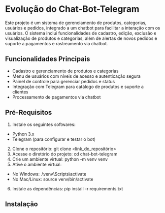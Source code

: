 # Evolução do Chat-Bot-Telegram
Este projeto é um sistema de gerenciamento de produtos, categorias, usuários e pedidos, integrado a um chatbot para facilitar a interação com os usuários. O sistema inclui funcionalidades de cadastro, edição, exclusão e visualização de produtos e categorias, além de alertas de novos pedidos e suporte a pagamentos e rastreamento via chatbot.

## Funcionalidades Principais
- Cadastro e gerenciamento de produtos e categorias
- Menu de usuários com níveis de acesso e autenticação segura
- Painel de controle para gerenciar pedidos e status
- Integração com Telegram para catálogo de produtos e suporte a clientes
- Processamento de pagamentos via chatbot

## Pré-Requisitos
1. Instale os seguintes softwares:
  - Python 3.x
  - Telegram (para configurar e testar o bot)
2. Clone o repositório: git clone <link_do_repositório>
3. Acesse o diretório do projeto: cd chat-bot-telegram
4. Crie um ambiente virtual: python -m venv venv
5. Ative o ambiente virtual:
  - No Windows: .\venv\Scripts\activate
  - No Mac/Linux: source venv/bin/activate
6. Instale as dependências: pip install -r requirements.txt

## Instalação
